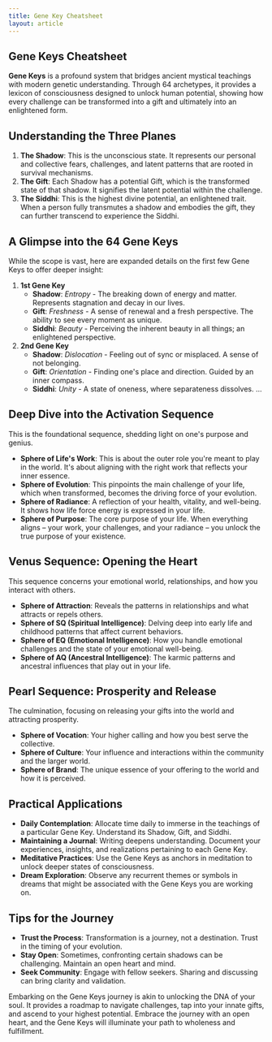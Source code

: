 ```yaml
---
title: Gene Key Cheatsheet
layout: article
---
```

## Gene Keys Cheatsheet

**Gene Keys** is a profound system that bridges ancient mystical teachings with modern genetic understanding. Through 64 archetypes, it provides a lexicon of consciousness designed to unlock human potential, showing how every challenge can be transformed into a gift and ultimately into an enlightened form.

## Understanding the Three Planes

1. **The Shadow**: This is the unconscious state. It represents our personal and collective fears, challenges, and latent patterns that are rooted in survival mechanisms.
2. **The Gift**: Each Shadow has a potential Gift, which is the transformed state of that shadow. It signifies the latent potential within the challenge.
3. **The Siddhi**: This is the highest divine potential, an enlightened trait. When a person fully transmutes a shadow and embodies the gift, they can further transcend to experience the Siddhi.

## A Glimpse into the 64 Gene Keys

While the scope is vast, here are expanded details on the first few Gene Keys to offer deeper insight:

1. **1st Gene Key**  
   - **Shadow**: *Entropy* - The breaking down of energy and matter. Represents stagnation and decay in our lives.
   - **Gift**: *Freshness* - A sense of renewal and a fresh perspective. The ability to see every moment as unique.
   - **Siddhi**: *Beauty* - Perceiving the inherent beauty in all things; an enlightened perspective.
2. **2nd Gene Key**  
   - **Shadow**: *Dislocation* - Feeling out of sync or misplaced. A sense of not belonging.
   - **Gift**: *Orientation* - Finding one's place and direction. Guided by an inner compass.
   - **Siddhi**: *Unity* - A state of oneness, where separateness dissolves.
...  

## Deep Dive into the Activation Sequence

This is the foundational sequence, shedding light on one's purpose and genius.

- **Sphere of Life's Work**: This is about the outer role you're meant to play in the world. It's about aligning with the right work that reflects your inner essence.
- **Sphere of Evolution**: This pinpoints the main challenge of your life, which when transformed, becomes the driving force of your evolution.
- **Sphere of Radiance**: A reflection of your health, vitality, and well-being. It shows how life force energy is expressed in your life.
- **Sphere of Purpose**: The core purpose of your life. When everything aligns – your work, your challenges, and your radiance – you unlock the true purpose of your existence.

## Venus Sequence: Opening the Heart

This sequence concerns your emotional world, relationships, and how you interact with others.

- **Sphere of Attraction**: Reveals the patterns in relationships and what attracts or repels others.
- **Sphere of SQ (Spiritual Intelligence)**: Delving deep into early life and childhood patterns that affect current behaviors.
- **Sphere of EQ (Emotional Intelligence)**: How you handle emotional challenges and the state of your emotional well-being.
- **Sphere of AQ (Ancestral Intelligence)**: The karmic patterns and ancestral influences that play out in your life.

## Pearl Sequence: Prosperity and Release

The culmination, focusing on releasing your gifts into the world and attracting prosperity.

- **Sphere of Vocation**: Your higher calling and how you best serve the collective.
- **Sphere of Culture**: Your influence and interactions within the community and the larger world.
- **Sphere of Brand**: The unique essence of your offering to the world and how it is perceived.

## Practical Applications

- **Daily Contemplation**: Allocate time daily to immerse in the teachings of a particular Gene Key. Understand its Shadow, Gift, and Siddhi.
- **Maintaining a Journal**: Writing deepens understanding. Document your experiences, insights, and realizations pertaining to each Gene Key.
- **Meditative Practices**: Use the Gene Keys as anchors in meditation to unlock deeper states of consciousness.
- **Dream Exploration**: Observe any recurrent themes or symbols in dreams that might be associated with the Gene Keys you are working on.

## Tips for the Journey

- **Trust the Process**: Transformation is a journey, not a destination. Trust in the timing of your evolution.
- **Stay Open**: Sometimes, confronting certain shadows can be challenging. Maintain an open heart and mind.
- **Seek Community**: Engage with fellow seekers. Sharing and discussing can bring clarity and validation.

Embarking on the Gene Keys journey is akin to unlocking the DNA of your soul. It provides a roadmap to navigate challenges, tap into your innate gifts, and ascend to your highest potential. Embrace the journey with an open heart, and the Gene Keys will illuminate your path to wholeness and fulfillment.